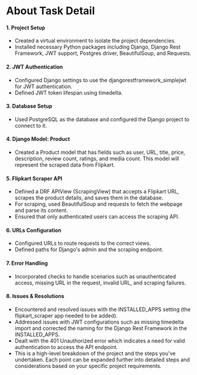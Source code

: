 # About Task Detail

#### 1. Project Setup
* Created a virtual environment to isolate the project dependencies.
* Installed necessary Python packages including Django, Django Rest Framework, JWT support, Postgres driver, BeautifulSoup, and Requests.

#### 2. JWT Authentication
* Configured Django settings to use the djangorestframework_simplejwt for JWT authentication.
* Defined JWT token lifespan using timedelta.

#### 3. Database Setup
* Used PostgreSQL as the database and configured the Django project to connect to it.

#### 4. Django Model: Product
* Created a Product model that has fields such as user, URL, title, price, description, review count, ratings, and media count. This model will represent the scraped data from Flipkart.

#### 5. Flipkart Scraper API
* Defined a DRF APIView (ScrapingView) that accepts a Flipkart URL, scrapes the product details, and saves them in the database.
* For scraping, used BeautifulSoup and requests to fetch the webpage and parse its content.
* Ensured that only authenticated users can access the scraping API.

#### 6. URLs Configuration
* Configured URLs to route requests to the correct views.
* Defined paths for Django's admin and the scraping endpoint.

#### 7. Error Handling
* Incorporated checks to handle scenarios such as unauthenticated access, missing URL in the request, invalid URL, and scraping failures.

#### 8. Issues & Resolutions
* Encountered and resolved issues with the INSTALLED_APPS setting (the flipkart_scraper app needed to be added).
* Addressed issues with JWT configurations such as missing timedelta import and corrected the naming for the Django Rest Framework in the INSTALLED_APPS.
* Dealt with the 401 Unauthorized error which indicates a need for valid authentication to access the API endpoint.
* This is a high-level breakdown of the project and the steps you've undertaken. Each point can be expanded further into detailed steps and considerations based on your specific project requirements.
